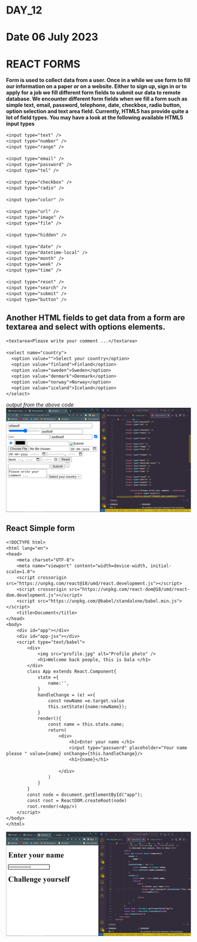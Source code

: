 # DAY_12
# Date 06 July 2023 

# REACT FORMS 

**Form is used to collect data from a user. Once in a while we use form to fill our information on a paper or on a website. Either to sign up, sign in or to apply for a job we fill different form fields to submit our data to remote database. We encounter different form fields when we fill a form such as simple text, email, password, telephone, date, checkbox, radio button, option selection and text area field. Currently, HTML5 has provide quite a lot of field types. You may have a look at the following available HTML5 input types**

```
<input type="text" />
<input type="number" />
<input type="range" />

<input type="email" />
<input type="password" />
<input type="tel" />

<input type="checkbox" />
<input type="radio" />

<input type="color" />

<input type="url" />
<input type="image" />
<input type="file" />

<input type="hidden" />

<input type="date" />
<input type="datetime-local" />
<input type="month" />
<input type="week" />
<input type="time" />

<input type="reset" />
<input type="search" />
<input type="submit" />
<input type="button" />
```

## Another HTML fields to get data from a form are textarea and select with options elements. 

```
<textarea>Please write your comment ...</textarea>

<select name="country">
  <option value="">Select your country</option>
  <option value="finland">Finland</option>
  <option value="sweden">Sweden</option>
  <option value="denmark">Denmark</option>
  <option value="norway">Norway</option>
  <option value="iceland">Iceland</option>
</select>
```
*output from the above code*
![Alt text](image.png)

## React Simple form 
```
<!DOCTYPE html>
<html lang="en">
<head>
    <meta charset="UTF-8">
    <meta name="viewport" content="width=device-width, initial-scale=1.0">
    <script crossorigin src="https://unpkg.com/react@18/umd/react.development.js"></script>
    <script crossorigin src="https://unpkg.com/react-dom@18/umd/react-dom.development.js"></script>
    <script src="https://unpkg.com/@babel/standalone/babel.min.js"></script>
    <title>Document</title>
</head>
<body>
    <div id="app"></div>
    <div id="app-jsx"></div>
    <script type="text/babel">
        <div>
            <img src="profile.jpg" alt="Profile photo" />
            <h1>Welcome back people, this is bala </h1>
        </div>
        class App extends React.Component{
            state ={
                name:'',
            }
            handleChange = (e) =>{
                const newName =e.target.value
                this.setState({name:newName});
            }
            render(){
                const name = this.state.name;
                return(
                    <div>
                        <h1>Enter your name </h1>
                        <input type="password" placeholder="Your name please " value={name} onChange={this.handleChange}/>
                        <h1>{name}</h1>

                    </div>
                )
            }
        }
        const node = document.getElementById("app");
        const root = ReactDOM.createRoot(node)
        root.render(<App/>)
    </script>
</body>
</html>
```

![Alt text](image-1.png)


